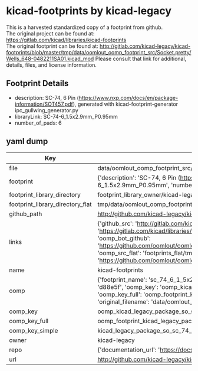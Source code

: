 # kicad-footprints by kicad-legacy  
This is a harvested standardized copy of a footprint from github.  
The original project can be found at:  
https://gitlab.com/kicad/libraries/kicad-footprints  
The original footprint can be found at:
http://gitlab.com/kicad-legacy/kicad-footprints/blob/master/tmp/data/oomlout_oomp_footprint_src/Socket.pretty/Wells_648-0482211SA01.kicad_mod
Please consult that link for additional, details, files, and license information.  
## Footprint Details
* description: SC-74, 6 Pin (https://www.nxp.com/docs/en/package-information/SOT457.pdf), generated with kicad-footprint-generator ipc_gullwing_generator.py  
* libraryLink: SC-74-6_1.5x2.9mm_P0.95mm  
* number_of_pads: 6  
## yaml dump  
| Key | Value |  
| --- | --- |  
| file | data/oomlout_oomp_footprint_src/kicad-footprints/Package_SO.pretty/SC-74-6_1.5x2.9mm_P0.95mm.kicad_mod |  
| footprint | {'description': 'SC-74, 6 Pin (https://www.nxp.com/docs/en/package-information/SOT457.pdf), generated with kicad-footprint-generator ipc_gullwing_generator.py', 'libraryLink': 'SC-74-6_1.5x2.9mm_P0.95mm', 'number_of_pads': 6} |  
| footprint_library_directory | footprint_library_owner/kicad-legacy_kicad-footprints |  
| footprint_library_directory_flat | tmp/data/oomlout_oomp_footprint_src/footprints_flat/kicad_legacy_package_so_sc_74_6_1_5x2_9mm_p0_95mm/working |  
| github_path | http://github.com/kicad-legacy/kicad-footprints/blob/master/tmp/data/oomlout_oomp_footprint_src/Package_SO.pretty/SC-74-6_1.5x2.9mm_P0.95mm.kicad_mod |  
| links | {'github_src': 'http://gitlab.com/kicad-legacy/kicad-footprints/blob/master/tmp/data/oomlout_oomp_footprint_src/Socket.pretty/Wells_648-0482211SA01.kicad_mod', 'github_src_repo': 'https://gitlab.com/kicad/libraries/kicad-footprints', 'oomp_bot': 'tmp/data/oomlout_oomp_footprint_src/footprints/kicad_legacy_package_so_sc_74_6_1_5x2_9mm_p0_95mm/working', 'oomp_bot_github': 'https://github.com/oomlout/oomlout_oomp_footprint_bot/tree/main/tmp/data/oomlout_oomp_footprint_src/footprints/kicad_legacy_package_so_sc_74_6_1_5x2_9mm_p0_95mm/working', 'oomp_src_flat': 'footprints_flat/tmp/data/oomlout_oomp_footprint_src/footprints_flat/kicad_legacy_package_so_sc_74_6_1_5x2_9mm_p0_95mm/working', 'oomp_src_flat_github': 'https://github.com/oomlout/oomlout_oomp_footprint_src/tree/main/tmp/data/oomlout_oomp_footprint_src/footprints_flat/kicad_legacy_package_so_sc_74_6_1_5x2_9mm_p0_95mm/working'} |  
| name | kicad-footprints |  
| oomp | {'footprint_name': 'sc_74_6_1_5x2_9mm_p0_95mm', 'library_name': 'package_so', 'md5': 'd88e5f57cd217d2f416e1b1d754d7c96', 'md5_10': 'd88e5f57cd', 'md5_5': 'd88e5', 'md5_6': 'd88e5f', 'oomp_key': 'oomp_kicad_legacy_package_so_sc_74_6_1_5x2_9mm_p0_95mm', 'oomp_key_extra': 'oomp_footprint_kicad_legacy_package_so_sc_74_6_1_5x2_9mm_p0_95mm', 'oomp_key_full': 'oomp_footprint_kicad_legacy_package_so_sc_74_6_1_5x2_9mm_p0_95mm_d88e5f', 'oomp_key_simple': 'kicad_legacy_package_so_sc_74_6_1_5x2_9mm_p0_95mm', 'original_filename': 'data/oomlout_oomp_footprint_src/kicad-footprints/Package_SO.pretty/SC-74-6_1.5x2.9mm_P0.95mm.kicad_mod', 'owner_name': 'kicad_legacy'} |  
| oomp_key | oomp_kicad_legacy_package_so_sc_74_6_1_5x2_9mm_p0_95mm |  
| oomp_key_full | oomp_footprint_kicad_legacy_package_so_sc_74_6_1_5x2_9mm_p0_95mm |  
| oomp_key_simple | kicad_legacy_package_so_sc_74_6_1_5x2_9mm_p0_95mm |  
| owner | kicad-legacy |  
| repo | {'documentation_url': 'https://docs.github.com/rest/repos/repos#get-a-repository', 'message': 'Not Found'} |  
| url | http://github.com/kicad-legacy/kicad-footprints |  

